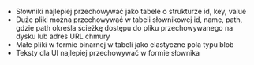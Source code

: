 - Słowniki najlepiej przechowywać jako tabele o strukturze id, key, value
- Duże pliki można przechowywać w tabeli słownikowej id, name, path, 
gdzie path określa ścieżkę dostępu do pliku przechowywanego na dysku lub adres URL chmury
- Małe pliki w formie binarnej w tabeli jako elastyczne pola typu blob
- Teksty dla UI najlepiej przechowywać w formie słownika


